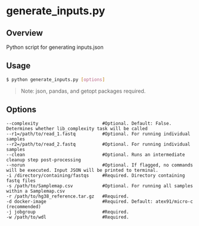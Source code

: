 # generate_inputs.py
## Overview
Python script for generating inputs.json
## Usage
  ```bash
  $ python generate_inputs.py [options]
  ```
  > Note: json, pandas, and getopt packages required.

## Options
```
--complexity                        #Optional. Default: False. Determines whether lib_complexity task will be called
--r1=/path/to/read_1.fastq          #Optional. For running individual samples
--r2=/path/to/read_2.fastq          #Optional. For running individual samples
--clean                             #Optional. Runs an intermediate cleanup step post-processing
--norun                             #Optional. If flagged, no commands will be executed. Input JSON will be printed to terminal.
-i /directory/containing/fastqs     #Required. Directory containing fastq files
-s /path/to/Samplemap.csv           #Optional. For running all samples within a Samplemap.csv
-r /path/to/hg38_reference.tar.gz   #Required.
-d docker-image                     #Required. Default: atex91/micro-c (recommended)
-j jobgroup                         #Required.
-w /path/to/wdl                     #Required.
```
